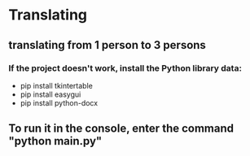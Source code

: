 # Translating
## translating from 1 person to 3 persons
### If the project doesn't work, install the Python library data:
* pip install tkintertable
* pip install easygui
* pip install python-docx
## To run it in the console, enter the command "python main.py"
